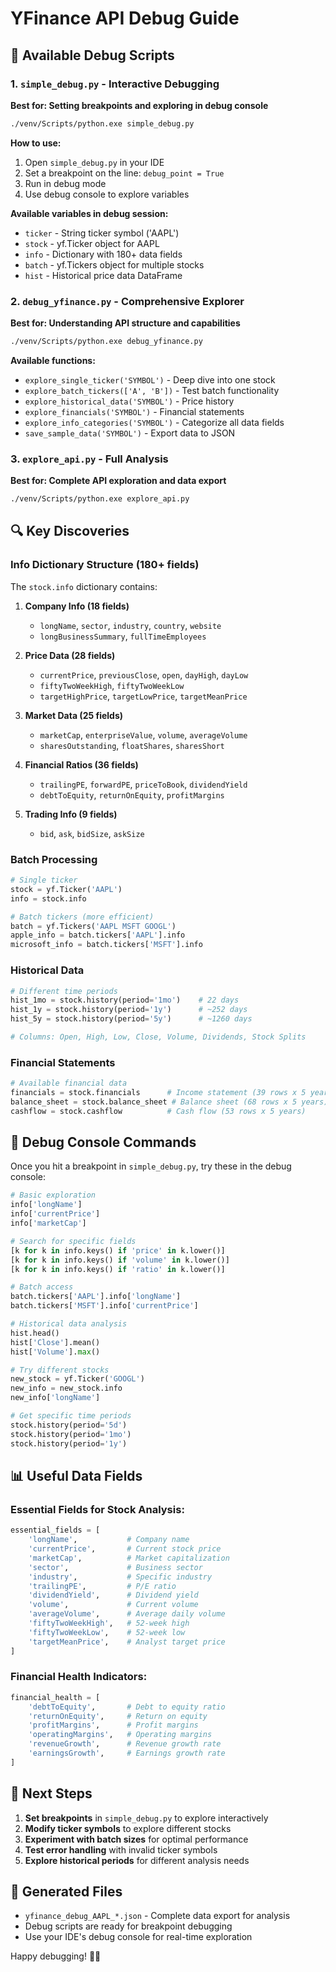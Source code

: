 # YFinance API Debug Guide

## 🚀 Available Debug Scripts

### 1. **`simple_debug.py`** - Interactive Debugging
**Best for: Setting breakpoints and exploring in debug console**

```bash
./venv/Scripts/python.exe simple_debug.py
```

**How to use:**
1. Open `simple_debug.py` in your IDE
2. Set a breakpoint on the line: `debug_point = True`
3. Run in debug mode
4. Use debug console to explore variables

**Available variables in debug session:**
- `ticker` - String ticker symbol ('AAPL')
- `stock` - yf.Ticker object for AAPL
- `info` - Dictionary with 180+ data fields
- `batch` - yf.Tickers object for multiple stocks
- `hist` - Historical price data DataFrame

### 2. **`debug_yfinance.py`** - Comprehensive Explorer
**Best for: Understanding API structure and capabilities**

```bash
./venv/Scripts/python.exe debug_yfinance.py
```

**Available functions:**
- `explore_single_ticker('SYMBOL')` - Deep dive into one stock
- `explore_batch_tickers(['A', 'B'])` - Test batch functionality  
- `explore_historical_data('SYMBOL')` - Price history
- `explore_financials('SYMBOL')` - Financial statements
- `explore_info_categories('SYMBOL')` - Categorize all data fields
- `save_sample_data('SYMBOL')` - Export data to JSON

### 3. **`explore_api.py`** - Full Analysis
**Best for: Complete API exploration and data export**

```bash
./venv/Scripts/python.exe explore_api.py
```

## 🔍 Key Discoveries

### **Info Dictionary Structure (180+ fields)**
The `stock.info` dictionary contains:

1. **Company Info (18 fields)**
   - `longName`, `sector`, `industry`, `country`, `website`
   - `longBusinessSummary`, `fullTimeEmployees`

2. **Price Data (28 fields)**
   - `currentPrice`, `previousClose`, `open`, `dayHigh`, `dayLow`
   - `fiftyTwoWeekHigh`, `fiftyTwoWeekLow`
   - `targetHighPrice`, `targetLowPrice`, `targetMeanPrice`

3. **Market Data (25 fields)**
   - `marketCap`, `enterpriseValue`, `volume`, `averageVolume`
   - `sharesOutstanding`, `floatShares`, `sharesShort`

4. **Financial Ratios (36 fields)**
   - `trailingPE`, `forwardPE`, `priceToBook`, `dividendYield`
   - `debtToEquity`, `returnOnEquity`, `profitMargins`

5. **Trading Info (9 fields)**
   - `bid`, `ask`, `bidSize`, `askSize`

### **Batch Processing**
```python
# Single ticker
stock = yf.Ticker('AAPL')
info = stock.info

# Batch tickers (more efficient)
batch = yf.Tickers('AAPL MSFT GOOGL')
apple_info = batch.tickers['AAPL'].info
microsoft_info = batch.tickers['MSFT'].info
```

### **Historical Data**
```python
# Different time periods
hist_1mo = stock.history(period='1mo')    # 22 days
hist_1y = stock.history(period='1y')      # ~252 days
hist_5y = stock.history(period='5y')      # ~1260 days

# Columns: Open, High, Low, Close, Volume, Dividends, Stock Splits
```

### **Financial Statements**
```python
# Available financial data
financials = stock.financials      # Income statement (39 rows x 5 years)
balance_sheet = stock.balance_sheet # Balance sheet (68 rows x 5 years)  
cashflow = stock.cashflow          # Cash flow (53 rows x 5 years)
```

## 🐛 Debug Console Commands

Once you hit a breakpoint in `simple_debug.py`, try these in the debug console:

```python
# Basic exploration
info['longName']
info['currentPrice']
info['marketCap']

# Search for specific fields
[k for k in info.keys() if 'price' in k.lower()]
[k for k in info.keys() if 'volume' in k.lower()]
[k for k in info.keys() if 'ratio' in k.lower()]

# Batch access
batch.tickers['AAPL'].info['longName']
batch.tickers['MSFT'].info['currentPrice']

# Historical data analysis
hist.head()
hist['Close'].mean()
hist['Volume'].max()

# Try different stocks
new_stock = yf.Ticker('GOOGL')
new_info = new_stock.info
new_info['longName']

# Get specific time periods
stock.history(period='5d')
stock.history(period='1mo')
stock.history(period='1y')
```

## 📊 Useful Data Fields

### **Essential Fields for Stock Analysis:**
```python
essential_fields = [
    'longName',           # Company name
    'currentPrice',       # Current stock price
    'marketCap',          # Market capitalization
    'sector',             # Business sector
    'industry',           # Specific industry
    'trailingPE',         # P/E ratio
    'dividendYield',      # Dividend yield
    'volume',             # Current volume
    'averageVolume',      # Average daily volume
    'fiftyTwoWeekHigh',   # 52-week high
    'fiftyTwoWeekLow',    # 52-week low
    'targetMeanPrice',    # Analyst target price
]
```

### **Financial Health Indicators:**
```python
financial_health = [
    'debtToEquity',       # Debt to equity ratio
    'returnOnEquity',     # Return on equity
    'profitMargins',      # Profit margins
    'operatingMargins',   # Operating margins
    'revenueGrowth',      # Revenue growth rate
    'earningsGrowth',     # Earnings growth rate
]
```

## 🎯 Next Steps

1. **Set breakpoints** in `simple_debug.py` to explore interactively
2. **Modify ticker symbols** to explore different stocks
3. **Experiment with batch sizes** for optimal performance
4. **Test error handling** with invalid ticker symbols
5. **Explore historical periods** for different analysis needs

## 📁 Generated Files

- `yfinance_debug_AAPL_*.json` - Complete data export for analysis
- Debug scripts are ready for breakpoint debugging
- Use your IDE's debug console for real-time exploration

Happy debugging! 🐛✨

